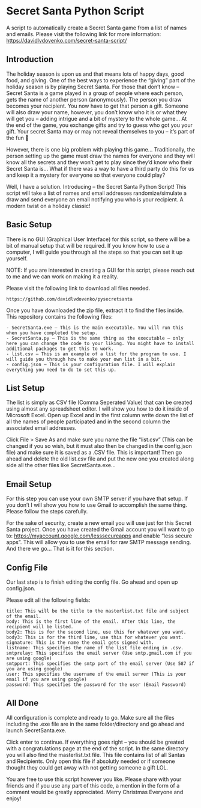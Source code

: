 # Secret Santa Python Script
A script to automatically create a Secret Santa game from a list of names and emails.
Please visit the following link for more information: https://davidlvdovenko.com/secret-santa-script/

## Introduction
The holiday season is upon us and that means lots of happy days, good food, and giving. One of the best ways to experience the “giving” part of the holiday season is by playing Secret Santa. For those that don’t know – Secret Santa is a game played in a group of people where each person, gets the name of another person (anonymously). The person you draw becomes your recipient. You now have to get that person a gift. Someone will also draw your name, however, you don’t know who it is or what they will get you – adding intrigue and a bit of mystery to the whole game… At the end of the game, you exchange gifts and try to guess who got you your gift. Your secret Santa may or may not reveal themselves to you – it’s part of the fun 🙂

However, there is one big problem with playing this game… Traditionally, the person setting up the game must draw the names for everyone and they will know all the secrets and they won’t get to play since they’d know who their Secret Santa is… What if there was a way to have a third party do this for us and keep it a mystery for everyone so that everyone could play?

Well, I have a solution. Introducing – the Secret Santa Python Script! This script will take a list of names and email addresses randomize/simulate a draw and send everyone an email notifying you who is your recipient. A modern twist on a holiday classic!

## Basic Setup
There is no GUI (Graphical User Interface) for this script, so there will be a bit of manual setup that will be required. If you know how to use a computer, I will guide you through all the steps so that you can set it up yourself.

NOTE: If you are interested in creating a GUI for this script, please reach out to me and we can work on making it a reality.

Please visit the following link to download all files needed.

    https://github.com/davidlvdovenko/pysecretsanta

Once you have downloaded the zip file, extract it to find the files inside. This repository contains the following files:

    - SecretSanta.exe – This is the main executable. You will run this when you have completed the setup.
    - SecretSanta.py – This is the same thing as the executable – only here you can change the code to your liking. You might have to install additional packages to get this to work.
    - list.csv – This is an example of a list for the program to use. I will guide you through how to make your own list in a bit.
    - config.json – This is your configuration file. I will explain everything you need to do to set this up.

## List Setup
The list is simply as CSV file (Comma Seperated Value) that can be created using almost any spreadsheet editor. I will show you how to do it inside of Microsoft Excel. Open up Excel and in the first column write down the list of all the names of people participated and in the second column the associated email addresses.

Click File > Save As and make sure you name the file “list.csv” (This can be changed if you so wish, but it must also then be changed in the config.json file) and make sure it is saved as a .CSV file. This is important! Then go ahead and delete the old list.csv file and put the new one you created along side all the other files like SecretSanta.exe…

## Email Setup
For this step you can use your own SMTP server if you have that setup. If you don’t I will show you how to use Gmail to accomplish the same thing. Please follow the steps carefully.

For the sake of security, create a new email you will use just for this Secret Santa project. Once you have created the Gmail account you will want to go to: https://myaccount.google.com/lesssecureapps and enable “less secure apps”. This will allow you to use the email for raw SMTP message sending. And there we go… That is it for this section.

## Config File
Our last step is to finish editing the config file. Go ahead and open up config.json.

Please edit all the following fields:

    title: This will be the title to the masterlist.txt file and subject of the email.
    body: This is the first line of the email. After this line, the recipient will be listed.
    body2: This is for the second line, use this for whatever you want.
    body3: This is for the third line, use this for whatever you want.
    signature: This is the name the email gets signed with.
    listname: This specifies the name of the list file ending in .csv.
    smtprelay: This specifies the email server (Use smtp.gmail.com if you are using google)
    smtpport: This specifies the smtp port of the email server (Use 587 if you are using google)
    user: This specifies the username of the email server (This is your email if you are using google)
    password: This specifies the password for the user (Email Password)

## All Done
All configuration is complete and ready to go. Make sure all the files including the .exe file are in the same folder/directory and go ahead and launch SecretSanta.exe.

Click enter to continue. If everything goes right – you should be greated with a congratulations page at the end of the script. In the same directory you will also find the masterlist.txt file. This file contains list of all Santas and Recipients. Only open this file if absolutly needed or if someone thought they could get away with not getting someone a gift LOL.

You are free to use this script however you like. Please share with your friends and if you use any part of this code, a mention in the form of a comment would be greatly appreciated. Merry Christmas Everyone and enjoy!
